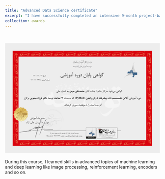 ```yaml
---
title: "Advanced Data Science certificate"
excerpt: "I have successfully completed an intensive 9-month project-based online course in advanced data science with focasing on Python<br/><br/><img src='/images/tosee_2_707x500.png'>"
collection: awards
---
```

<br/><br/><img src='/images/tosee_2.png'><br/><br/>
During this course, I learned skills in advanced topics of machine learning and deep learning like image processing, reinforcement learning, encoders and so on.
